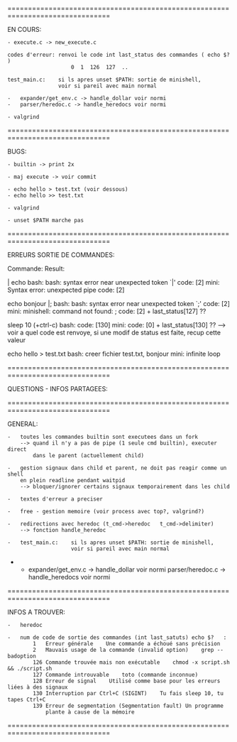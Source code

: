
===============================================================================

EN COURS:


	- execute.c -> new_execute.c

	codes d'erreur:	renvoi le code int last_status des commandes ( echo $? )
						0  1  126  127  ..

	test_main.c:	si ls apres unset $PATH: sortie de minishell,
					voir si pareil avec main normal

	-	expander/get_env.c -> handle_dollar voir normi
	-	parser/heredoc.c -> handle_heredocs voir normi

	- valgrind


===============================================================================

BUGS:

	- builtin -> print 2x

	- maj execute -> voir commit

	- echo hello > test.txt (voir dessous)
	- echo hello >> test.txt

	- valgrind
	
	- unset $PATH marche pas


===============================================================================

ERREURS SORTIE DE COMMANDES:

Commande:			Result:

| echo				bash:	bash: syntax error near unexpected token `|'
							code: [2]
					mini:	Syntax error: unexpected pipe
							code: [2]
							
echo bonjour |;		bash:	bash: syntax error near unexpected token `;'
							code: [2]
					mini:	minishell: command not found: ;
							code: [2] + last_status[127] ??

sleep 10 (+ctrl-c)	bash:	code: [130]
					mini:	code: [0] + last_status[130] ??
								--> voir a quel code est renvoye, si une modif
									de status est faite, recup cette valeur

echo hello > test.txt	bash:	creer fichier test.txt, bonjour
						mini:	infinite loop
					

===============================================================================

QUESTIONS - INFOS PARTAGEES:

	


===============================================================================

GENERAL:

	-	toutes les commandes builtin sont executees dans un fork
		--> quand il n'y a pas de pipe (1 seule cmd builtin), executer direct
			dans le parent (actuellement child)

	-	gestion signaux dans child et parent, ne doit pas reagir comme un shell
		en plein readline pendant waitpid
		--> bloquer/ignorer certains signaux temporairement dans les child
	
	-	textes d'erreur a preciser

	-	free - gestion memoire (voir process avec top?, valgrind?)

	-	redirections avec heredoc (t_cmd->heredoc   t_cmd->delimiter)
		--> fonction handle_heredoc

	-	test_main.c:	si ls apres unset $PATH: sortie de minishell,
						voir si pareil avec main normal

-	-	expander/get_env.c -> handle_dollar voir normi
		parser/heredoc.c -> handle_heredocs voir normi

===============================================================================

INFOS A TROUVER:

	-	heredoc

	- 	num de code de sortie des commandes (int last_satuts) echo $?	:
			1	Erreur générale    Une commande a échoué sans précision
			2	Mauvais usage de la commande (invalid option)    grep --badoption
			126 Commande trouvée mais non exécutable    chmod -x script.sh && ./script.sh
			127 Commande introuvable    toto (commande inconnue)
			128 Erreur de signal    Utilisé comme base pour les erreurs liées à des signaux
			130 Interruption par Ctrl+C (SIGINT)    Tu fais sleep 10, tu tapes Ctrl+C
			139	Erreur de segmentation (Segmentation fault) Un programme
				plante à cause de la mémoire

===============================================================================
